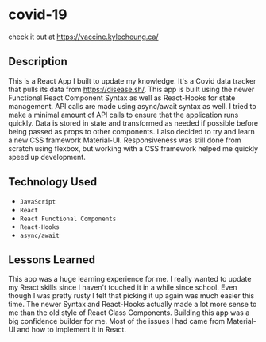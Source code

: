 # covid-19

check it out at https://vaccine.kylecheung.ca/

## Description

This is a React App I built to update my knowledge. It's a Covid data tracker that pulls its data from https://disease.sh/. This app is built using the newer Functional React Component Syntax as well as React-Hooks for state management. API calls are made using async/await syntax as well. I tried to make a minimal amount of API calls to ensure that the application runs quickly. Data is stored in state and transformed as needed if possible before being passed as props to other components. I also decided to try and learn a new CSS framework Material-UI. Responsiveness was still done from scratch using flexbox, but working with a CSS framework helped me quickly speed up development.

## Technology Used

* `JavaScript`
* `React`
* `React Functional Components`
* `React-Hooks`
* `async/await`

## Lessons Learned

This app was a huge learning experience for me. I really wanted to update my React skills since I haven't touched it in a while since school. Even though I was pretty rusty I felt that picking it up again was much easier this time. The newer Syntax and React-Hooks actually made a lot more sense to me than the old style of React Class Components. Building this app was a big confidence builder for me. Most of the issues I had came from Material-UI  and how to implement it in React.
